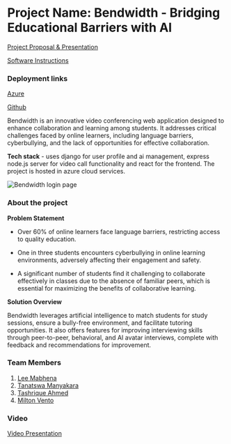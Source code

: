 # Project Name: Bendwidth - Bridging Educational Barriers with AI

[Project Proposal & Presentation](./bendwidth-presentation.pdf)

[Software Instructions](./bendwidth-usage-doc.pdf)

### Deployment links

[Azure](https://www.bendwidth.com)

[Github](https://github.com/tum638/bendwidth)

Bendwidth is an innovative video conferencing web application designed to enhance collaboration and learning among students. It addresses critical challenges faced by online learners, including language barriers, cyberbullying, and the lack of opportunities for effective collaboration.

**Tech stack** - uses django for user profile and ai management, express node.js server for video call functionality and react for the frontend. The project is hosted in azure cloud services.

![Bendwidth login page](./frontend/public/bendwidth.png "Bendwidth login page")

### About the project

**Problem Statement**

- Over 60% of online learners face language barriers, restricting access to quality education.

- One in three students encounters cyberbullying in online learning environments, adversely affecting their engagement and safety.

- A significant number of students find it challenging to collaborate effectively in classes due to the absence of familiar peers, which is essential for maximizing the benefits of collaborative learning.

**Solution Overview**

Bendwidth leverages artificial intelligence to match students for study sessions, ensure a bully-free environment, and facilitate tutoring opportunities. It also offers features for improving interviewing skills through peer-to-peer, behavioral, and AI avatar interviews, complete with feedback and recommendations for improvement.

### Team Members

1. [Lee Mabhena](https://www.leemabhena.github.io)
2. [Tanatswa Manyakara](https://www.bendwidth.com)
3. [Tashrique Ahmed](https://www.bendwidth.com)
4. [Milton Vento](https://www.bendwidth.com)

### Video

[Video Presentation](https://youtu.be/WVO1ifVWX44)
